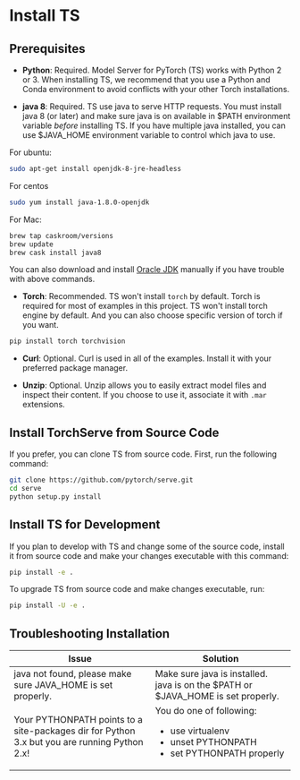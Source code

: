 
# Install TS

## Prerequisites

* **Python**: Required. Model Server for PyTorch (TS) works with Python 2 or 3.  When installing TS, we recommend that you use a Python and Conda environment to avoid conflicts with your other Torch installations.

* **java 8**: Required. TS use java to serve HTTP requests. You must install java 8 (or later) and make sure java is on available in $PATH environment variable *before* installing TS. If you have multiple java installed, you can use $JAVA_HOME environment variable to control which java to use.

For ubuntu:
```bash
sudo apt-get install openjdk-8-jre-headless
```

For centos
```bash
sudo yum install java-1.8.0-openjdk
```

For Mac:
```bash
brew tap caskroom/versions
brew update
brew cask install java8
```

You can also download and install [Oracle JDK](https://www.oracle.com/technetwork/java/javase/overview/index.html) manually if you have trouble with above commands.

* **Torch**: Recommended. TS won't install `torch` by default. Torch is required for most of examples in this project. TS won't install torch engine by default. And you can also choose specific version of torch if you want.

```bash
pip install torch torchvision
```

* **Curl**: Optional. Curl is used in all of the examples. Install it with your preferred package manager.

* **Unzip**: Optional. Unzip allows you to easily extract model files and inspect their content. If you choose to use it, associate it with `.mar` extensions.


## Install TorchServe from Source Code

If you prefer, you can clone TS from source code. First, run the following command:

```bash
git clone https://github.com/pytorch/serve.git
cd serve
python setup.py install
```

## Install TS for Development

If you plan to develop with TS and change some of the source code, install it from source code and make your changes executable with this command:

```bash
pip install -e .
```

To upgrade TS from source code and make changes executable, run:


```bash
pip install -U -e .
```

## Troubleshooting Installation


| Issue | Solution |
|---|---|
|java not found, please make sure JAVA_HOME is set properly. | Make sure java is installed. java is on the $PATH or $JAVA_HOME is set properly. |
|Your PYTHONPATH points to a site-packages dir for Python 3.x but you are running Python 2.x! | You do one of following: <ul><li>use virtualenv</li><li>unset PYTHONPATH</li><li>set PYTHONPATH properly</li></ul> |
